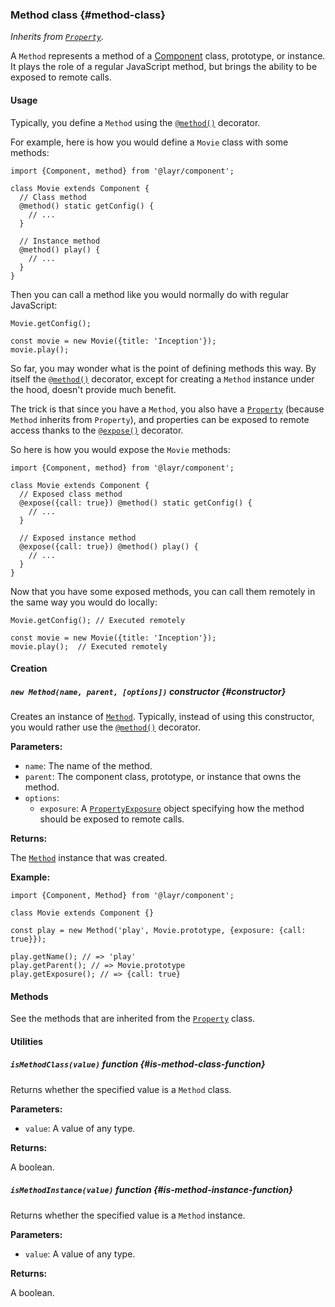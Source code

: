 ### Method <badge type="primary">class</badge> {#method-class}

*Inherits from [`Property`](https://layrjs.com/docs/v2/reference/property).*

A `Method` represents a method of a [Component](https://layrjs.com/docs/v2/reference/component) class, prototype, or instance. It plays the role of a regular JavaScript method, but brings the ability to be exposed to remote calls.

#### Usage

Typically, you define a `Method` using the [`@method()`](https://layrjs.com/docs/v2/reference/component#method-decorator) decorator.

For example, here is how you would define a `Movie` class with some methods:

```
import {Component, method} from '@layr/component';

class Movie extends Component {
  // Class method
  @method() static getConfig() {
    // ...
  }

  // Instance method
  @method() play() {
    // ...
  }
}
```

Then you can call a method like you would normally do with regular JavaScript:

```
Movie.getConfig();

const movie = new Movie({title: 'Inception'});
movie.play();
```

So far, you may wonder what is the point of defining methods this way. By itself the [`@method()`](https://layrjs.com/docs/v2/reference/component#method-decorator) decorator, except for creating a `Method` instance under the hood, doesn't provide much benefit.

The trick is that since you have a `Method`, you also have a [`Property`](https://layrjs.com/docs/v2/reference/property) (because `Method` inherits from `Property`), and properties can be exposed to remote access thanks to the [`@expose()`](https://layrjs.com/docs/v2/reference/component#expose-decorator) decorator.

So here is how you would expose the `Movie` methods:

```
import {Component, method} from '@layr/component';

class Movie extends Component {
  // Exposed class method
  @expose({call: true}) @method() static getConfig() {
    // ...
  }

  // Exposed instance method
  @expose({call: true}) @method() play() {
    // ...
  }
}
```

Now that you have some exposed methods, you can call them remotely in the same way you would do locally:

```
Movie.getConfig(); // Executed remotely

const movie = new Movie({title: 'Inception'});
movie.play();  // Executed remotely
```

#### Creation

##### `new Method(name, parent, [options])` <badge type="secondary">constructor</badge> {#constructor}

Creates an instance of [`Method`](https://layrjs.com/docs/v2/reference/method). Typically, instead of using this constructor, you would rather use the [`@method()`](https://layrjs.com/docs/v2/reference/component#method-decorator) decorator.

**Parameters:**

* `name`: The name of the method.
* `parent`: The component class, prototype, or instance that owns the method.
* `options`:
  * `exposure`: A [`PropertyExposure`](https://layrjs.com/docs/v2/reference/property#property-exposure-type) object specifying how the method should be exposed to remote calls.

**Returns:**

The [`Method`](https://layrjs.com/docs/v2/reference/method) instance that was created.

**Example:**

```
import {Component, Method} from '@layr/component';

class Movie extends Component {}

const play = new Method('play', Movie.prototype, {exposure: {call: true}});

play.getName(); // => 'play'
play.getParent(); // => Movie.prototype
play.getExposure(); // => {call: true}
```

#### Methods

See the methods that are inherited from the [`Property`](https://layrjs.com/docs/v2/reference/property#basic-methods) class.

#### Utilities

##### `isMethodClass(value)` <badge type="tertiary-outline">function</badge> {#is-method-class-function}

Returns whether the specified value is a `Method` class.

**Parameters:**

* `value`: A value of any type.

**Returns:**

A boolean.

##### `isMethodInstance(value)` <badge type="tertiary-outline">function</badge> {#is-method-instance-function}

Returns whether the specified value is a `Method` instance.

**Parameters:**

* `value`: A value of any type.

**Returns:**

A boolean.
